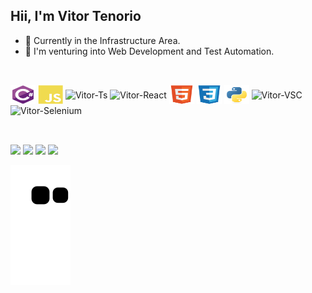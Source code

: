   ##  Hii, I'm Vitor Tenorio ##
  
  
- 👀 Currently in the Infrastructure Area.
- 🌱 I'm venturing into Web Development and Test Automation.

 
##

 <div style="display:inline_block"><br>
  <img align="center" alt="Vitor-Csharp" height="30" width="40" src="https://raw.githubusercontent.com/devicons/devicon/master/icons/csharp/csharp-original.svg">
  <img align="center" alt="Vitor-Js" height="30" width="40" src="https://raw.githubusercontent.com/devicons/devicon/master/icons/javascript/javascript-plain.svg">
  <img align="center" alt="Vitor-Ts" height="30" width="40" src="https://cdn.jsdelivr.net/gh/devicons/devicon/icons/ruby/ruby-original.svg">
  <img align="center" alt="Vitor-React" height="30" width="40" src="https://cdn.jsdelivr.net/gh/devicons/devicon/icons/dot-net/dot-net-plain-wordmark.svg">
  <img align="center" alt="Vitor-HTML" height="30" width="40" src="https://raw.githubusercontent.com/devicons/devicon/master/icons/html5/html5-original.svg">
  <img align="center" alt="Vitor-CSS" height="30" width="40" src="https://raw.githubusercontent.com/devicons/devicon/master/icons/css3/css3-original.svg">
  <img align="center" alt="Vitor-Python" height="30" width="40" src="https://raw.githubusercontent.com/devicons/devicon/master/icons/python/python-original.svg">
  <img align="center" alt="Vitor-VSC" height="30" width="40" src="https://cdn.jsdelivr.net/gh/devicons/devicon/icons/visualstudio/visualstudio-plain.svg">  
  <img align="center" alt="Vitor-Selenium" height="30" width="40" src="https://cdn.jsdelivr.net/gh/devicons/devicon/icons/selenium/selenium-original.svg">
</div>

##


<br>
<div> 
  <a href="https://www.facebook.com/vtlima46//" target="_blank"><img src="https://img.shields.io/badge/Facebook-1877F2?style=for-the-badge&logo=facebook&logoColor=white=white" target="_blank"></a>
  <a href="https://instagram.com/vitortenorio_" target="_blank"><img src="https://img.shields.io/badge/-Instagram-%23E4405F?style=for-the-badge&logo=instagram&logoColor=white" target="_blank"></a>
  <a href = "mailto:vitortenorio35@gmail.com"><img src="https://img.shields.io/badge/-Gmail-%23333?style=for-the-badge&logo=gmail&logoColor=white" target="_blank"></a>
  <a href="https://www.linkedin.com/in/vitortelima/" target="_blank"><img src="https://img.shields.io/badge/-LinkedIn-%230077B5?style=for-the-badge&logo=linkedin&logoColor=white" target="_blank"></a> 
 
  ![Snake animation](https://github.com/rafaballerini/rafaballerini/blob/output/github-contribution-grid-snake.svg)
 
</div>

